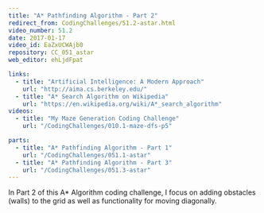 ```yaml
---
title: "A* Pathfinding Algorithm - Part 2"
redirect_from: CodingChallenges/51.2-astar.html
video_number: 51.2
date: 2017-01-17
video_id: EaZxUCWAjb0
repository: CC_051_astar
web_editor: ehLjdFpat

links:
  - title: "Artificial Intelligence: A Modern Approach"
    url: "http://aima.cs.berkeley.edu/"
  - title: "A* Search Algorithm on Wikipedia"
    url: "https://en.wikipedia.org/wiki/A*_search_algorithm"
videos:
  - title: "My Maze Generation Coding Challenge"
    url: "/CodingChallenges/010.1-maze-dfs-p5"

parts:
  - title: "A* Pathfinding Algorithm - Part 1"
    url: "/CodingChallenges/051.1-astar"
  - title: "A* Pathfinding Algorithm - Part 3"
    url: "/CodingChallenges/051.3-astar"
---
```


In Part 2 of this A* Algorithm coding challenge, I focus on adding obstacles (walls) to the grid as well as functionality for moving diagonally.
